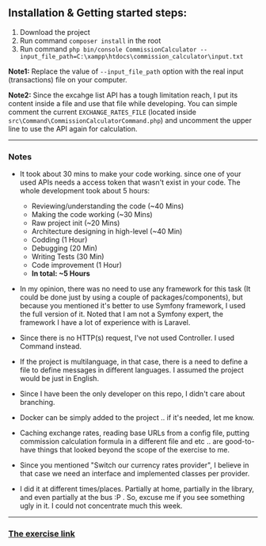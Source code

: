 ## Installation & Getting started steps:

1. Download the project
2. Run command `composer install` in the root
3. Run command  `php bin/console CommissionCalculator --input_file_path=C:\xampp\htdocs\commission_calculator\input.txt`

**Note1:** Replace the value of `--input_file_path` option with the real input (transactions) file on your computer.

**Note2:** Since the excahge list API has a tough limitation reach, I put its content inside a file and use that file while developing. You can simple comment the current `EXCHANGE_RATES_FILE` (located inside `src\Command\CommissionCalculatorCommand.php`) and uncomment the upper line to use the API again for calculation.

----

### Notes

- It took about 30 mins to make your code working. since one of your used APIs needs a access token that wasn't exist in your code. The whole development took about 5 hours:
    * Reviewing/understanding the code (~40 Mins)
    * Making the code working (~30 Mins)
    * Raw project init (~20 Mins)
    * Architecture designing in high-level (~40 Min)
    * Codding (1 Hour)
    * Debugging (20 Min)
    * Writing Tests (30 Min)
    * Code improvement (1 Hour)
    * **In total: ~5 Hours** 

- In my opinion, there was no need to use any framework for this task (It could be done just by using a couple of packages/components), but because you mentioned it's better to use Symfony framework, I used the full version of it. Noted that I am not a Symfony expert, the framework I have a lot of experience with is Laravel.

- Since there is no HTTP(s) request, I've not used Controller. I used Command instead.

- If the project is multilanguage, in that case, there is a need to define a file to define messages in different languages. I assumed the project would be just in English.

- Since I have been the only developer on this repo, I didn't care about branching.

- Docker can be simply added to the project .. if it's needed, let me know.

- Caching exchange rates, reading base URLs from a config file, putting commission calculation formula in a different file and etc .. are good-to-have things that looked beyond the scope of the exercise to me.

- Since you mentioned "Switch our currency rates provider", I believe in that case we need an interface and implemented classes per provider.

- I did it at different times/places. Partially at home, partially in the library, and even partially at the bus :P . So, excuse me if you see something ugly in it. I could not concentrate much this week.


----

### [The exercise link](https://gist.github.com/PayseraGithub/634074b26e1a2a5e4b8d39b8eb050f9f#file-task-php-refactoring-md)
